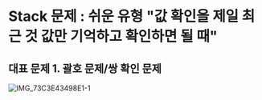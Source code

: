 # Stack 문제 : 쉬운 유형 "값 확인을 제일 최근 것 값만 기억하고 확인하면 될 때"


## 대표 문제 1. 괄호 문제/쌍 확인 문제 


![IMG_73C3E43498E1-1](https://github.com/AAISSJ/AlgorithmStudy/assets/76966915/dea37972-971b-49a8-bbf6-f24bcf278248)


